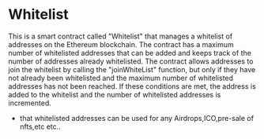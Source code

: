 # Whitelist 
This is a smart contract called "Whitelist" that manages a whitelist of addresses on the Ethereum blockchain. The contract has a maximum number of whitelisted addresses that can be added and keeps track of the number of addresses already whitelisted.
The contract allows addresses to join the whitelist by calling the "joinWhiteList" function, but only if they have not already been whitelisted and the maximum number of whitelisted addresses has not been reached. If these conditions are met, the address is added to the whitelist and the number of whitelisted addresses is incremented. 

- that whitelisted addresses can be used for any Airdrops,ICO,pre-sale of nfts,etc etc..